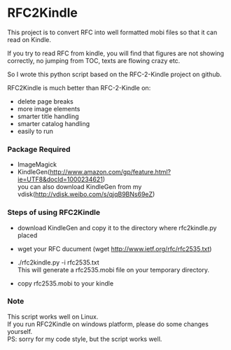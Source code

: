 RFC2Kindle
============

This project is to convert RFC into well formatted mobi files so that it can read on Kindle.

If you try to read RFC from kindle, you will find that figures are not showing correctly, no jumping from TOC, 
texts are flowing crazy etc.

So I wrote this python script based on the RFC-2-Kindle project on github.

RFC2Kindle is much better than RFC-2-Kindle on:
* delete page breaks
* more image elements
* smarter title handling
* smarter catalog handling
* easily to run

### Package Required
- ImageMagick
- KindleGen(http://www.amazon.com/gp/feature.html?ie=UTF8&docId=1000234621)  
  you can also download KindleGen from my vdisk(http://vdisk.weibo.com/s/qjqB9BNs69eZ)

### Steps of using RFC2Kindle
- download KindleGen and copy it to the directory where rfc2kindle.py placed
- wget your RFC ducument
  (wget http://www.ietf.org/rfc/rfc2535.txt)

- ./rfc2kindle.py -i rfc2535.txt  
   This will generate a rfc2535.mobi file on your temporary directory.

- copy rfc2535.mobi to your kindle

### Note
This script works well on Linux.   
If you run RFC2Kindle on windows platform, please do some changes yourself.  
PS: sorry for my code style, but the script works well.





